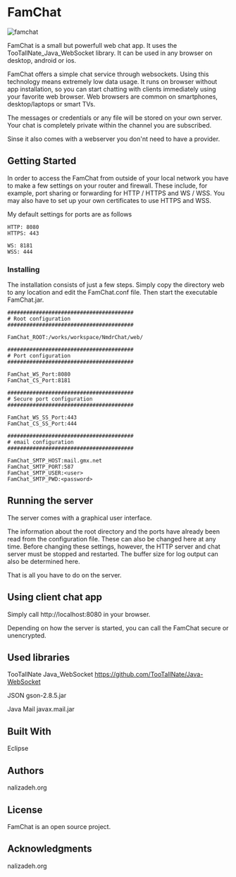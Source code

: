 # FamChat

![famchat](https://user-images.githubusercontent.com/34987997/71326782-0e65c600-2500-11ea-9c27-8ee2a03d24f7.png)

FamChat is a small but powerfull web chat app. It uses the TooTallNate_Java_WebSocket library. 
It can be used in any browser on desktop, android or ios.

FamChat offers a simple chat service through websockets. Using this technology means extremely low data usage. 
It runs on browser without app installation, so you can start chatting with clients immediately using your 
favorite web browser. Web browsers are common on smartphones, desktop/laptops or smart TVs. 

The messages or credentials or any file will be stored on your own server. Your chat is completely private 
within the channel you are subscribed.

Sinse it also comes with a webserver you don'nt need to have a provider.

## Getting Started

In order to access the FamChat from outside of your local network you have to make a few settings on your 
router and firewall. These include, for example, port sharing or forwarding for HTTP / HTTPS and WS / WSS. 
You may also have to set up your own certificates to use HTTPS and WSS. 

My default settings for ports are as follows

```
HTTP: 8080
HTTPS: 443

WS: 8181
WSS: 444 
```

### Installing

The installation consists of just a few steps. Simply copy the directory web to any location and edit the 
FamChat.conf file. Then start the executable FamChat.jar.  

```
########################################
# Root configuration
########################################

FamChat_ROOT:/works/workspace/NmdrChat/web/

########################################
# Port configuration
########################################

FamChat_WS_Port:8080
FamChat_CS_Port:8181

########################################
# Secure port configuration
########################################

FamChat_WS_SS_Port:443
FamChat_CS_SS_Port:444

########################################
# email configuration
########################################

FamChat_SMTP_HOST:mail.gmx.net
FamChat_SMTP_PORT:587
FamChat_SMTP_USER:<user>
FamChat_SMTP_PWD:<password>
```

## Running the server

The server comes with a graphical user interface.

The information about the root directory and the ports have already been read from the configuration file. 
These can also be changed here at any time. Before changing these settings, however, the HTTP server and chat server 
must be stopped and restarted. The buffer size for log output can also be determined here.

That is all you have to do on the server. 

## Using client chat app

Simply call http://localhost:8080 in your browser. 

Depending on how the server is started, you can call the FamChat secure or unencrypted.

## Used libraries

TooTallNate Java_WebSocket
https://github.com/TooTallNate/Java-WebSocket

JSON
gson-2.8.5.jar

Java Mail
javax.mail.jar

## Built With

Eclipse 

## Authors

nalizadeh.org

## License

FamChat is an open source project.

## Acknowledgments

nalizadeh.org

